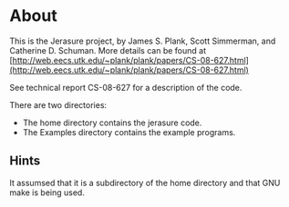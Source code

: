 # About #
This is the Jerasure project, by James S. Plank, Scott Simmerman, and
Catherine D. Schuman.  More details can be found at
[http://web.eecs.utk.edu/~plank/plank/papers/CS-08-627.html](http://web.eecs.utk.edu/~plank/plank/papers/CS-08-627.html)

See technical report CS-08-627 for a description of the code.  

There are two directories:

* The home directory contains the jerasure code.
* The Examples directory contains the example programs.  

## Hints ##
It assumsed that it is a subdirectory of the home directory and that GNU make is being used.
